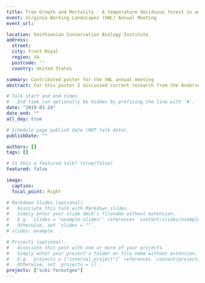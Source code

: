 ```yaml
---
title: Tree Growth and Mortality - A temperature deciduous forest in an era of global change
event: Virginia Working Landscapes (VWL) Annual Meeting
event_url:

location: Smithsonian Conservation Biology Institute
address:
  street:
  city: Front Royal
  region: VA
  postcode: ''
  country: United States

summary: Contributed poster for the VWL annual meeting
abstract: For this poster I discussed current research from the Anderson-Teixeira lab at the Smithsonian Conservation Biology Institute, all conducted within the ForestGEO plot. This annual meeting was not like a typical conference, in that attendees were private and public landowners who had partnered with VWL for research purposes that previous year. Research in this poster was included in ~3 subsequent publications, including McGregor et al 2020.

# Talk start and end times.
#   End time can optionally be hidden by prefixing the line with `#`.
date: "2019-03-24"
date_end: ""
all_day: true

# Schedule page publish date (NOT talk date).
publishDate: ""

authors: []
tags: []

# Is this a featured talk? (true/false)
featured: false

image:
  caption:
  focal_point: Right

# Markdown Slides (optional).
#   Associate this talk with Markdown slides.
#   Simply enter your slide deck's filename without extension.
#   E.g. `slides = "example-slides"` references `content/slides/example-slides.md`.
#   Otherwise, set `slides = ""`.
# slides: example

# Projects (optional).
#   Associate this post with one or more of your projects.
#   Simply enter your project's folder or file name without extension.
#   E.g. `projects = ["internal-project"]` references `content/project/deep-learning/index.md`.
#   Otherwise, set `projects = []`.
projects: ["scbi-forestgeo"]
---
```

